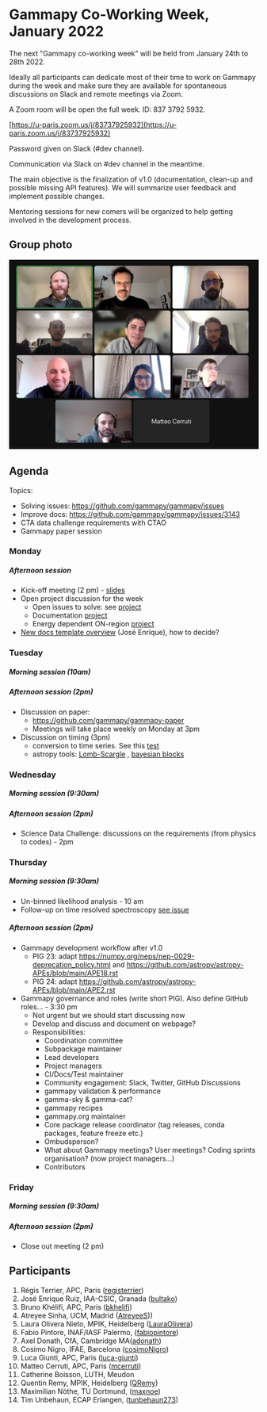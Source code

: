 # Gammapy Co-Working Week, January 2022

The next "Gammapy co-working week" will be held from January 24th to 28th 2022.

Ideally all participants can dedicate most of their time to work on Gammapy during the week and make sure they are available for spontaneous discussions on Slack and remote meetings via Zoom.

A Zoom room will be open the full week.  ID: 837 3792 5932.

[https://u-paris.zoom.us/j/83737925932](https://u-paris.zoom.us/j/83737925932)

Password given on Slack (#dev channel).

Communication via Slack on #dev channel in the meantime.

The main objective is the finalization of v1.0 (documentation, clean-up and possible missing API features). We will summarize user feedback and implement possible changes.

Mentoring sessions for new comers will be organized to help getting involved in the development process. 

## Group photo
![group-photo-co-working-January-2022](Group_photo.png)

## Agenda
Topics:
- Solving issues: https://github.com/gammapy/gammapy/issues
- Improve docs: https://github.com/gammapy/gammapy/issues/3143
- CTA data challenge requirements with CTAO 
- Gammapy paper session

### Monday
##### Afternoon session
* Kick-off meeting (2 pm) - [slides](coding%20sprint%20intro.pdf)
* Open project discussion for the week
  * Open issues to solve: see [project](https://github.com/orgs/gammapy/projects/2) 
  * Documentation [project](https://github.com/orgs/gammapy/projects/1/views/1)
  * Energy dependent ON-region [project](https://github.com/orgs/gammapy/projects/3)
* [New docs template overview](https://www.iaa.csic.es/~jer/gammapydocs/index.html) (José Enrique), how to decide?

### Tuesday
##### Morning session (10am)
##### Afternoon session (2pm)
* Discussion on paper: 
  * https://github.com/gammapy/gammapy-paper
  * Meetings will take place weekly on Monday at 3pm
* Discussion on timing (3pm)
  * conversion to time series. See this [test](https://github.com/gammapy/gammapy/blob/master/gammapy/estimators/points/tests/test_lightcurve.py#L125)
  * astropy tools: [Lomb-Scargle](https://docs.astropy.org/en/stable/timeseries/lombscargle.html) , [bayesian blocks](https://docs.astropy.org/en/stable/api/astropy.stats.bayesian_blocks.html)
    

### Wednesday
##### Morning session (9:30am)
##### Afternoon session (2pm)
- Science Data Challenge: discussions on the requirements (from physics to codes) - 2pm


### Thursday
##### Morning session (9:30am)
- Un-binned likelihood analysis - 10 am
- Follow-up on time resolved spectroscopy [see issue](https://github.com/gammapy/gammapy/issues/3616)

##### Afternoon session (2pm)
- Gammapy development workflow after v1.0
  - PIG 23: adapt https://numpy.org/neps/nep-0029-deprecation_policy.html and https://github.com/astropy/astropy-APEs/blob/main/APE18.rst
  - PIG 24: adapt https://github.com/astropy/astropy-APEs/blob/main/APE2.rst
- Gammapy governance and roles (write short PIG). Also define GitHub roles...  - 3:30 pm 
  - Not urgent but we should start discussing now
  - Develop and discuss and document on webpage?
  - Responsibilities:
    - Coordination committee 
    - Subpackage maintainer
    - Lead developers
    - Project managers
    - CI/Docs/Test maintainer
    - Community engagement: Slack, Twitter, GitHub Discussions
    - gammapy validation & performance
    - gamma-sky & gamma-cat?
    - gammapy recipes
    - gammapy.org maintainer
    - Core package release coordinator (tag releases, conda packages, feature freeze etc.)
    - Ombudsperson?
    - What about Gammapy meetings? User meetings? Coding sprints organisation? (now project managers...)
    - Contributors
### Friday
##### Morning session (9:30am)
##### Afternoon session (2pm)
- Close out meeting (2 pm)

## Participants
1. Régis Terrier, APC, Paris ([registerrier](https://github.com/registerrier))
2. José Enrique Ruiz, IAA-CSIC, Granada ([bultako](https://github.com/bultako))
3. Bruno Khélifi, APC, Paris ([bkhelifi](https://github.com/bkhelifi))
4. Atreyee Sinha, UCM, Madrid ([AtreyeeS](https://github.com/AtreyeeS)))
5. Laura Olivera Nieto, MPIK, Heidelberg ([LauraOlivera](https://github.com/LauraOlivera))
6. Fabio Pintore, INAF/IASF Palermo, ([fabiopintore](https://github.com/fabiopintore))
7. Axel Donath, CfA, Cambridge MA([adonath](https://github.com/adonath))
8. Cosimo Nigro, IFAE, Barcelona ([cosimoNigro](https://github.com/cosimoNigro))
9. Luca Giunti, APC, Paris ([luca-giunti](https://github.com/luca-giunti))
10. Matteo Cerruti, APC, Paris ([mcerruti](https://github.com/mcerruti))
11. Catherine Boisson, LUTH, Meudon
12. Quentin Remy, MPIK, Heidelberg ([QRemy](https://github.com/QRemy))
13. Maximilian Nöthe, TU Dortmund, ([maxnoe](https://github.com/maxnoe))
14. Tim Unbehaun, ECAP Erlangen, ([tunbehaun273](https://github.com/tunbehaun273))
